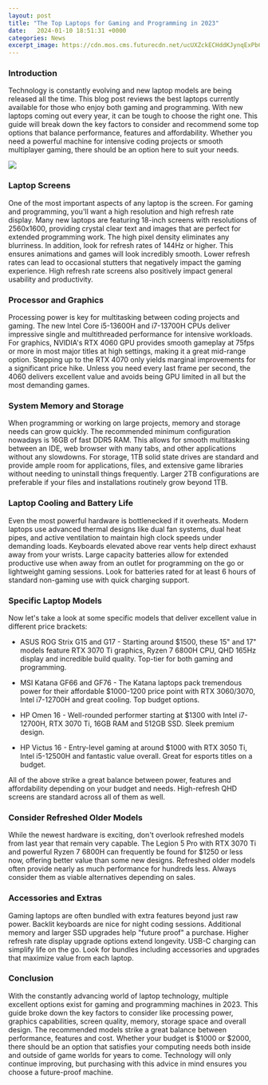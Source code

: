 ```yaml
---
layout: post
title: "The Top Laptops for Gaming and Programming in 2023"
date:   2024-01-10 18:51:31 +0000
categories: News
excerpt_image: https://cdn.mos.cms.futurecdn.net/ucUXZckECHddKJynqExPb6.jpg
---
```

### Introduction
Technology is constantly evolving and new laptop models are being released all the time. This blog post reviews the best laptops currently available for those who enjoy both gaming and programming. With new laptops coming out every year, it can be tough to choose the right one. This guide will break down the key factors to consider and recommend some top options that balance performance, features and affordability. Whether you need a powerful machine for intensive coding projects or smooth multiplayer gaming, there should be an option here to suit your needs.


![](https://cdn.mos.cms.futurecdn.net/ucUXZckECHddKJynqExPb6.jpg)
### Laptop Screens   
One of the most important aspects of any laptop is the screen. For gaming and programming, you'll want a high resolution and high refresh rate display. Many new laptops are featuring 18-inch screens with resolutions of 2560x1600, providing crystal clear text and images that are perfect for extended programming work. The high pixel density eliminates any blurriness. In addition, look for refresh rates of 144Hz or higher. This ensures animations and games will look incredibly smooth. Lower refresh rates can lead to occasional stutters that negatively impact the gaming experience. High refresh rate screens also positively impact general usability and productivity.

### Processor and Graphics
Processing power is key for multitasking between coding projects and gaming. The new Intel Core i5-13600H and i7-13700H CPUs deliver impressive single and multithreaded performance for intensive workloads. For graphics, NVIDIA's RTX 4060 GPU provides smooth gameplay at 75fps or more in most major titles at high settings, making it a great mid-range option. Stepping up to the RTX 4070 only yields marginal improvements for a significant price hike. Unless you need every last frame per second, the 4060 delivers excellent value and avoids being GPU limited in all but the most demanding games.

### System Memory and Storage
When programming or working on large projects, memory and storage needs can grow quickly. The recommended minimum configuration nowadays is 16GB of fast DDR5 RAM. This allows for smooth multitasking between an IDE, web browser with many tabs, and other applications without any slowdowns. For storage, 1TB solid state drives are standard and provide ample room for applications, files, and extensive game libraries without needing to uninstall things frequently. Larger 2TB configurations are preferable if your files and installations routinely grow beyond 1TB.

### Laptop Cooling and Battery Life  
Even the most powerful hardware is bottlenecked if it overheats. Modern laptops use advanced thermal designs like dual fan systems, dual heat pipes, and active ventilation to maintain high clock speeds under demanding loads. Keyboards elevated above rear vents help direct exhaust away from your wrists. Large capacity batteries allow for extended productive use when away from an outlet for programming on the go or lightweight gaming sessions. Look for batteries rated for at least 6 hours of standard non-gaming use with quick charging support.

### Specific Laptop Models
Now let's take a look at some specific models that deliver excellent value in different price brackets:

- ASUS ROG Strix G15 and G17 - Starting around $1500, these 15" and 17" models feature RTX 3070 Ti graphics, Ryzen 7 6800H CPU, QHD 165Hz display and incredible build quality. Top-tier for both gaming and programming.

- MSI Katana GF66 and GF76 - The Katana laptops pack tremendous power for their affordable $1000-1200 price point with RTX 3060/3070, Intel i7-12700H and great cooling. Top budget options.

- HP Omen 16 - Well-rounded performer starting at $1300 with Intel i7-12700H, RTX 3070 Ti, 16GB RAM and 512GB SSD. Sleek premium design. 

- HP Victus 16 - Entry-level gaming at around $1000 with RTX 3050 Ti, Intel i5-12500H and fantastic value overall. Great for esports titles on a budget.

All of the above strike a great balance between power, features and affordability depending on your budget and needs. High-refresh QHD screens are standard across all of them as well.

### Consider Refreshed Older Models
While the newest hardware is exciting, don't overlook refreshed models from last year that remain very capable. The Legion 5 Pro with RTX 3070 Ti and powerful Ryzen 7 6800H can frequently be found for $1250 or less now, offering better value than some new designs. Refreshed older models often provide nearly as much performance for hundreds less. Always consider them as viable alternatives depending on sales.

### Accessories and Extras    
Gaming laptops are often bundled with extra features beyond just raw power. Backlit keyboards are nice for night coding sessions. Additional memory and larger SSD upgrades help "future proof" a purchase. Higher refresh rate display upgrade options extend longevity. USB-C charging can simplify life on the go. Look for bundles including accessories and upgrades that maximize value from each laptop.  

### Conclusion
With the constantly advancing world of laptop technology, multiple excellent options exist for gaming and programming machines in 2023. This guide broke down the key factors to consider like processing power, graphics capabilities, screen quality, memory, storage space and overall design. The recommended models strike a great balance between performance, features and cost. Whether your budget is $1000 or $2000, there should be an option that satisfies your computing needs both inside and outside of game worlds for years to come. Technology will only continue improving, but purchasing with this advice in mind ensures you choose a future-proof machine.